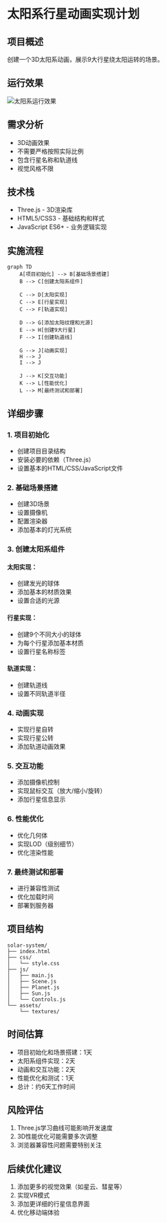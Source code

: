 # 太阳系行星动画实现计划

## 项目概述
创建一个3D太阳系动画，展示9大行星绕太阳运转的场景。

## 运行效果
![太阳系运行效果](Screenshot%202025-03-02%20at%209.26.01%20AM.png)

## 需求分析
- 3D动画效果
- 不需要严格按照实际比例
- 包含行星名称和轨道线
- 视觉风格不限

## 技术栈
- Three.js - 3D渲染库
- HTML5/CSS3 - 基础结构和样式
- JavaScript ES6+ - 业务逻辑实现

## 实施流程

```mermaid
graph TD
    A[项目初始化] --> B[基础场景搭建]
    B --> C[创建太阳系组件]
    
    C --> D[太阳实现]
    C --> E[行星实现]
    C --> F[轨道实现]
    
    D --> G[添加太阳纹理和光源]
    E --> H[创建9大行星]
    F --> I[创建轨道线]
    
    G --> J[动画实现]
    H --> J
    I --> J
    
    J --> K[交互功能]
    K --> L[性能优化]
    L --> M[最终测试和部署]
```

## 详细步骤

### 1. 项目初始化
- 创建项目目录结构
- 安装必要的依赖（Three.js）
- 设置基本的HTML/CSS/JavaScript文件

### 2. 基础场景搭建
- 创建3D场景
- 设置摄像机
- 配置渲染器
- 添加基本的灯光系统

### 3. 创建太阳系组件
#### 太阳实现：
- 创建发光的球体
- 添加基本的材质效果
- 设置合适的光源

#### 行星实现：
- 创建9个不同大小的球体
- 为每个行星添加基本材质
- 设置行星名称标签

#### 轨道实现：
- 创建轨道线
- 设置不同轨道半径

### 4. 动画实现
- 实现行星自转
- 实现行星公转
- 添加轨道动画效果

### 5. 交互功能
- 添加摄像机控制
- 实现鼠标交互（放大/缩小/旋转）
- 添加行星信息显示

### 6. 性能优化
- 优化几何体
- 实现LOD（级别细节）
- 优化渲染性能

### 7. 最终测试和部署
- 进行兼容性测试
- 优化加载时间
- 部署到服务器

## 项目结构
```
solar-system/
├── index.html
├── css/
│   └── style.css
├── js/
│   ├── main.js
│   ├── Scene.js
│   ├── Planet.js
│   ├── Sun.js
│   └── Controls.js
└── assets/
    └── textures/
```

## 时间估算
- 项目初始化和场景搭建：1天
- 太阳系组件实现：2天
- 动画和交互功能：2天
- 性能优化和测试：1天
- 总计：约6天工作时间

## 风险评估
1. Three.js学习曲线可能影响开发速度
2. 3D性能优化可能需要多次调整
3. 浏览器兼容性问题需要特别关注

## 后续优化建议
1. 添加更多的视觉效果（如星云、彗星等）
2. 实现VR模式
3. 添加更详细的行星信息界面
4. 优化移动端体验